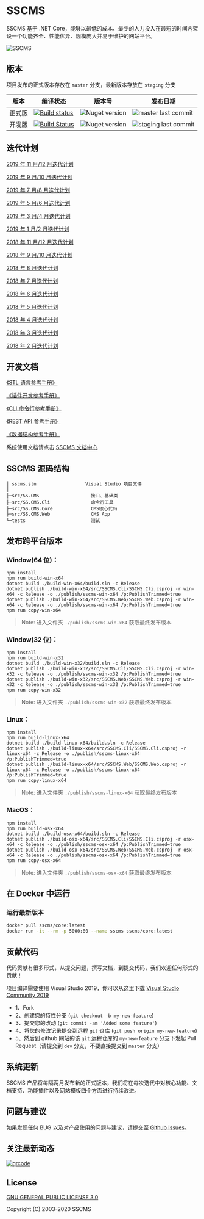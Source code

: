 # SSCMS

SSCMS 基于 .NET Core，能够以最低的成本、最少的人力投入在最短的时间内架设一个功能齐全、性能优异、规模庞大并易于维护的网站平台。

![SSCMS](https://sscms.com/assets/images/github-banner.png)

## 版本

项目发布的正式版本存放在 `master` 分支，最新版本存放在 `staging` 分支

| 版本   | 编译状态                                                                                                                                                                                      | 版本号                                                         | 发布日期                                                                                     |
| ------ | --------------------------------------------------------------------------------------------------------------------------------------------------------------------------------------------- | -------------------------------------------------------------- | -------------------------------------------------------------------------------------------- |
| 正式版 | [![Build status](https://sscms.visualstudio.com/cms/_apis/build/status/siteserver.cms?branchName=master)](https://sscms.visualstudio.com/cms/_build/latest?definitionId=1&branchName=master)                           | ![Nuget version](https://img.shields.io/nuget/v/SS.CMS.svg)    | ![master last commit](https://img.shields.io/github/last-commit/siteserver/cms/master.svg)   |
| 开发版 | [![Build Status](https://sscms.visualstudio.com/cms/_apis/build/status/siteserver.cms?branchName=staging)](https://sscms.visualstudio.com/cms/_build/latest?definitionId=1&branchName=staging) | ![Nuget version](https://img.shields.io/nuget/vpre/SS.CMS.svg) | ![staging last commit](https://img.shields.io/github/last-commit/siteserver/cms/staging.svg) |

## 迭代计划

[2019 年 11 月/12 月迭代计划](https://mp.weixin.qq.com/s?__biz=MjM5MTE5MzgyNQ==&mid=2257483825&idx=1&sn=80a92e39b7d01afaeec6926566ff1e2e&chksm=a5c397bf92b41ea9a726de088aee1e602bafc4e06361efd46c7b567106a91b531c0ecd596782&scene=0&xtrack=1&key=43d0094527578369e5e37f70d4e27a77a18ce3dffd39c4b2d5d16cfc4083ebeb3cd3bcbdc499d98b6d7744f48a8b396b2445954c24a6fbfb5b8db18d6a29d2c7022c40aa0ccc5b54232aa4b3510b744b&ascene=1&uin=MTUyMjE4MTU2NQ%3D%3D&devicetype=Windows+10&version=62070158&lang=zh_CN&exportkey=AQHgYNDocdO2A1vX7NK%2B5mg%3D&pass_ticket=Hk04xxXsh%2FN%2BU1mefcyvspcxStKd0omKv%2FebbdAj8eqA62VeGDvOTXWVmJVNs2DE)

[2019 年 9 月/10 月迭代计划](https://mp.weixin.qq.com/s?__biz=MjM5MTE5MzgyNQ==&mid=2257483819&idx=1&sn=5c7872d787dbdc33c20ff07ef62825b3&chksm=a5c397a592b41eb3fa1fb63c81991fca25e8774ecb6aa38c5dde8ee332aa858062459cc7f074&scene=0&xtrack=1&key=79a78721542791212f32b13a1e4813e5de2132c8fffd9a98e2d0b6a8c3c529f38b975ccf4c071d642f8bdee97f4df145374556f6e63ec09ef361632dc37e2e24ee1b7f40dea9c688f947d76acf4a043c&ascene=1&uin=MTUyMjE4MTU2NQ%3D%3D&devicetype=Windows+10&version=62060833&lang=zh_CN&pass_ticket=zEXWDQP%2BAmijF6pKkhJsqtyuWssR%2BYFwJzTqiW0TnwgcoTUqMxJH1Ki%2F0Wdf%2FDKu)

[2019 年 7 月/8 月迭代计划](https://mp.weixin.qq.com/s/c-khP44sahCG1phjl8ZHeg)

[2019 年 5 月/6 月迭代计划](https://github.com/siteserver/cms/issues/1879)

[2019 年 3 月/4 月迭代计划](https://github.com/siteserver/cms/issues/1790)

[2019 年 1 月/2 月迭代计划](https://github.com/siteserver/cms/issues/1683)

[2018 年 11 月/12 月迭代计划](https://github.com/siteserver/cms/issues/1521)

[2018 年 9 月/10 月迭代计划](https://github.com/siteserver/cms/issues/1280)

[2018 年 8 月迭代计划](https://github.com/siteserver/cms/issues/1138)

[2018 年 7 月迭代计划](https://github.com/siteserver/cms/issues/956)

[2018 年 6 月迭代计划](https://github.com/siteserver/cms/issues/719)

[2018 年 5 月迭代计划](https://github.com/siteserver/cms/issues/518)

[2018 年 4 月迭代计划](https://github.com/siteserver/cms/issues/412)

[2018 年 3 月迭代计划](https://github.com/siteserver/cms/issues/300)

[2018 年 2 月迭代计划](https://github.com/siteserver/cms/issues/239)

## 开发文档

[《STL 语言参考手册》](https://sscms.com/docs/stl/)

[《插件开发参考手册》](https://sscms.com/docs/plugins/)

[《CLI 命令行参考手册》](https://sscms.com/docs/cli/)

[《REST API 参考手册》](https://sscms.com/docs/api/)

[《数据结构参考手册》](https://sscms.com/docs/model/)

系统使用文档请点击 [SSCMS 文档中心](https://sscms.com/docs/)

## SSCMS 源码结构

```code
│ sscms.sln                  Visual Studio 项目文件
│
├─src/SS.CMS                   接口、基础类
├─src/SS.CMS.Cli               命令行工具
├─src/SS.CMS.Core              CMS核心代码
├─src/SS.CMS.Web               CMS App
└─tests                        测试
```

## 发布跨平台版本

### Window(64 位)：

```
npm install
npm run build-win-x64
dotnet build ./build-win-x64/build.sln -c Release
dotnet publish ./build-win-x64/src/SSCMS.Cli/SSCMS.Cli.csproj -r win-x64 -c Release -o ./publish/sscms-win-x64 /p:PublishTrimmed=true
dotnet publish ./build-win-x64/src/SSCMS.Web/SSCMS.Web.csproj -r win-x64 -c Release -o ./publish/sscms-win-x64 /p:PublishTrimmed=true
npm run copy-win-x64
```

> Note: 进入文件夹 `./publish/sscms-win-x64` 获取最终发布版本

### Window(32 位)：

```
npm install
npm run build-win-x32
dotnet build ./build-win-x32/build.sln -c Release
dotnet publish ./build-win-x32/src/SSCMS.Cli/SSCMS.Cli.csproj -r win-x32 -c Release -o ./publish/sscms-win-x32 /p:PublishTrimmed=true
dotnet publish ./build-win-x32/src/SSCMS.Web/SSCMS.Web.csproj -r win-x32 -c Release -o ./publish/sscms-win-x32 /p:PublishTrimmed=true
npm run copy-win-x32
```

> Note: 进入文件夹 `./publish/sscms-win-x32` 获取最终发布版本

### Linux：

```
npm install
npm run build-linux-x64
dotnet build ./build-linux-x64/build.sln -c Release
dotnet publish ./build-linux-x64/src/SSCMS.Cli/SSCMS.Cli.csproj -r linux-x64 -c Release -o ./publish/sscms-linux-x64 /p:PublishTrimmed=true
dotnet publish ./build-linux-x64/src/SSCMS.Web/SSCMS.Web.csproj -r linux-x64 -c Release -o ./publish/sscms-linux-x64 /p:PublishTrimmed=true
npm run copy-linux-x64
```

> Note: 进入文件夹 `./publish/sscms-linux-x64` 获取最终发布版本

### MacOS：

```
npm install
npm run build-osx-x64
dotnet build ./build-osx-x64/build.sln -c Release
dotnet publish ./build-osx-x64/src/SSCMS.Cli/SSCMS.Cli.csproj -r osx-x64 -c Release -o ./publish/sscms-osx-x64 /p:PublishTrimmed=true
dotnet publish ./build-osx-x64/src/SSCMS.Web/SSCMS.Web.csproj -r osx-x64 -c Release -o ./publish/sscms-osx-x64 /p:PublishTrimmed=true
npm run copy-osx-x64
```

> Note: 进入文件夹 `./publish/sscms-osx-x64` 获取最终发布版本

## 在 Docker 中运行

###  运行最新版本
```sh
docker pull sscms/core:latest
docker run -it --rm -p 5000:80 --name sscms sscms/core:latest
```

## 贡献代码

代码贡献有很多形式，从提交问题，撰写文档，到提交代码，我们欢迎任何形式的贡献！

项目编译需要使用 Visual Studio 2019，你可以从这里下载 [Visual Studio Community 2019](https://www.visualstudio.com/downloads/)

- 1、Fork
- 2、创建您的特性分支 (`git checkout -b my-new-feature`)
- 3、提交您的改动 (`git commit -am 'Added some feature'`)
- 4、将您的修改记录提交到远程 `git` 仓库 (`git push origin my-new-feature`)
- 5、然后到 github 网站的该 `git` 远程仓库的 `my-new-feature` 分支下发起 Pull Request（请提交到 `dev` 分支，不要直接提交到 `master` 分支）

## 系统更新

SSCMS 产品将每隔两月发布新的正式版本，我们将在每次迭代中对核心功能、文档支持、功能插件以及网站模板四个方面进行持续改进。

## 问题与建议

如果发现任何 BUG 以及对产品使用的问题与建议，请提交至 [Github Issues](https://github.com/siteserver/cms/issues)。

## 关注最新动态

[![qrcode](https://sscms.com/assets/images/qrcode_for_wx.jpg)](https://sscms.com/)

## License

[GNU GENERAL PUBLIC LICENSE 3.0](LICENSE)

Copyright (C) 2003-2020 SSCMS

